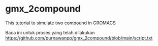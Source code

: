 # gmx_2compound
This tutorial to simulate two compound in GROMACS

Baca ini untuk proses yang telah dilakukan
https://github.com/purnawanpp/gmx_2compound/blob/main/script.txt
